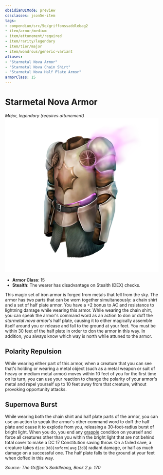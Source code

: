 ```yaml
---
obsidianUIMode: preview
cssclasses: json5e-item
tags:
- compendium/src/5e/griffonssaddlebag2
- item/armor/medium
- item/attunement/required
- item/rarity/legendary
- item/tier/major
- item/wondrous/generic-variant
aliases: 
- "Starmetal Nova Armor"
- "Starmetal Nova Chain Shirt"
- "Starmetal Nova Half Plate Armor"
armorClass: 15
---
```

# Starmetal Nova Armor
*Major, legendary (requires attunement)*  
![](https://raw.githubusercontent.com/TheGiddyLimit/homebrew-img/main/img/GriffonsSaddlebag2/Items/Starmetal-Nova-Armor.webp#right)  

- **Armor Class**: 15
- **Stealth**: The wearer has disadvantage on Stealth (DEX) checks.

This magic set of iron armor is forged from metals that fell from the sky. The armor has two parts that can be worn together simultaneously: a chain shirt and a set of half plate armor. You have a +2 bonus to AC and resistance to lightning damage while wearing this armor. While wearing the chain shirt, you can speak the armor's command word as an action to don or doff the *starmetal nova armor's* half plate, causing it to either magically assemble itself around you or release and fall to the ground at your feet. You must be within 30 feet of the half plate in order to don the armor in this way. In addition, you always know which way is north while attuned to the armor.

## Polarity Repulsion

While wearing either part of this armor, when a creature that you can see that's holding or wearing a metal object (such as a metal weapon or suit of heavy or medium metal armor) moves within 10 feet of you for the first time on its turn, you can use your reaction to change the polarity of your armor's metal and repel yourself up to 10 feet away from that creature, without provoking opportunity attacks.

## Supernova Burst

While wearing both the chain shirt and half plate parts of the armor, you can use an action to speak the armor's other command word to doff the half plate and cause it to explode from you, releasing a 30-foot-radius burst of bright light. When you do, you end any [grapple](/compendium/rules/conditions.md#Grappled) condition on yourself and force all creatures other than you within the bright light that are not behind total cover to make a DC 17 Constitution saving throw. On a failed save, a creature takes `dice:3d8|noform|avg` (`3d8`) radiant damage, or half as much damage on a successful one. The half plate falls to the ground at your feet when doffed in this way.

*Source: The Griffon's Saddlebag, Book 2 p. 170*